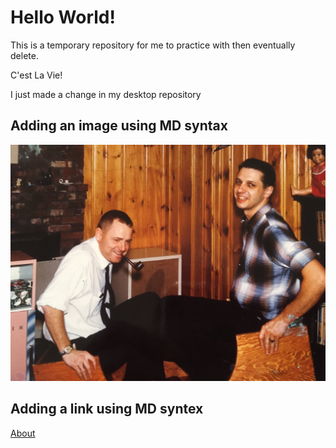 # Hello World!

This is a temporary repository for me to practice with
then eventually delete.

C'est La Vie!

I just made a change in my desktop repository

## Adding an image using MD syntax
![My Dad and my uncle John](Dick_and_John_Classic.jpg)

## Adding a link using MD syntex
[About](About.md)
